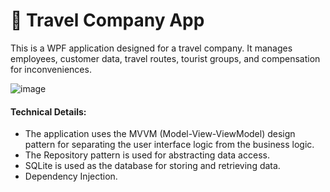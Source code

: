# 🎠 Travel Company App
This is a WPF application designed for a travel company. It manages employees, customer data, travel routes, tourist groups, and compensation for inconveniences.

![image](https://i.imgur.com/AKzEraV.png)

#### Technical Details:
- The application uses the MVVM (Model-View-ViewModel) design pattern for separating the user interface logic from the business logic.
- The Repository pattern is used for abstracting data access.
- SQLite is used as the database for storing and retrieving data.
- Dependency Injection.

